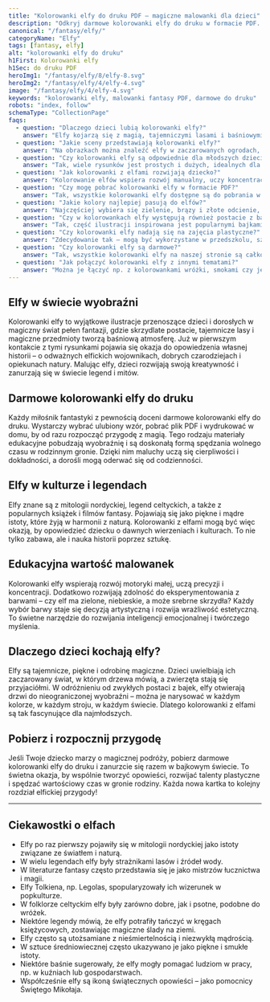 ```yaml
---
title: "Kolorowanki elfy do druku PDF – magiczne malowanki dla dzieci"
description: "Odkryj darmowe kolorowanki elfy do druku w formacie PDF. Magiczne postacie, baśniowe przygody i fantastyczne światy – idealne do zabawy i nauki dla dzieci."
canonical: "/fantasy/elfy/"
categoryName: "Elfy"
tags: [fantasy, elfy]
alt: "kolorowanki elfy do druku"
h1First: Kolorowanki elfy
h1Sec: do druku PDF
heroImg1: "/fantasy/elfy/8/elfy-8.svg"
heroImg2: "/fantasy/elfy/4/elfy-4.svg"
image: "/fantasy/elfy/4/elfy-4.svg"
keywords: "kolorowanki elfy, malowanki fantasy PDF, darmowe do druku"
robots: "index, follow"
schemaType: "CollectionPage"
faqs:
  - question: "Dlaczego dzieci lubią kolorowanki elfy?"
    answer: "Elfy kojarzą się z magią, tajemniczymi lasami i baśniowymi przygodami, dzięki czemu pobudzają dziecięcą wyobraźnię i zachęcają do kreatywnej zabawy."
  - question: "Jakie sceny przedstawiają kolorowanki elfy?"
    answer: "Na obrazkach można znaleźć elfy w zaczarowanych ogrodach, podczas tańców w lesie, w towarzystwie zwierząt czy przy magicznych rytuałach."
  - question: "Czy kolorowanki elfy są odpowiednie dla młodszych dzieci?"
    answer: "Tak, wiele rysunków jest prostych i dużych, idealnych dla najmłodszych, a bardziej szczegółowe ilustracje sprawdzą się u starszych dzieci."
  - question: "Jak kolorowanki z elfami rozwijają dziecko?"
    answer: "Kolorowanie elfów wspiera rozwój manualny, uczy koncentracji, a jednocześnie rozwija zainteresowanie światem fantasy i baśni."
  - question: "Czy mogę pobrać kolorowanki elfy w formacie PDF?"
    answer: "Tak, wszystkie kolorowanki elfy dostępne są do pobrania w wygodnym formacie PDF, gotowym do wydruku."
  - question: "Jakie kolory najlepiej pasują do elfów?"
    answer: "Najczęściej wybiera się zielenie, brązy i złote odcienie, aby oddać leśny charakter elfów, ale dzieci mogą używać dowolnych barw, rozwijając własną kreatywność."
  - question: "Czy w kolorowankach elfy występują również postacie z bajek?"
    answer: "Tak, część ilustracji inspirowana jest popularnymi bajkami i filmami fantasy, co sprawia, że dzieci rozpoznają ulubione motywy."
  - question: "Czy kolorowanki elfy nadają się na zajęcia plastyczne?"
    answer: "Zdecydowanie tak – mogą być wykorzystane w przedszkolu, szkole czy na zajęciach artystycznych jako materiał do wspólnego kolorowania."
  - question: "Czy kolorowanki elfy są darmowe?"
    answer: "Tak, wszystkie kolorowanki elfy na naszej stronie są całkowicie darmowe i dostępne do druku."
  - question: "Jak połączyć kolorowanki elfy z innymi tematami?"
    answer: "Można je łączyć np. z kolorowankami wróżki, smokami czy jednorożcami, tworząc pełen baśniowy świat do kolorowania."
---
```

## Elfy w świecie wyobraźni
Kolorowanki elfy to wyjątkowe ilustracje przenoszące dzieci i dorosłych w magiczny świat pełen fantazji, gdzie skrzydlate postacie, tajemnicze lasy i magiczne przedmioty tworzą baśniową atmosferę. Już w pierwszym kontakcie z tymi rysunkami pojawia się okazja do opowiedzenia własnej historii – o odważnych elfickich wojownikach, dobrych czarodziejach i opiekunach natury. Malując elfy, dzieci rozwijają swoją kreatywność i zanurzają się w świecie legend i mitów.

## Darmowe kolorowanki elfy do druku
Każdy miłośnik fantastyki z pewnością doceni darmowe kolorowanki elfy do druku. Wystarczy wybrać ulubiony wzór, pobrać plik PDF i wydrukować w domu, by od razu rozpocząć przygodę z magią. Tego rodzaju materiały edukacyjne pobudzają wyobraźnię i są doskonałą formą spędzania wolnego czasu w rodzinnym gronie. Dzięki nim maluchy uczą się cierpliwości i dokładności, a dorośli mogą oderwać się od codzienności.

## Elfy w kulturze i legendach
Elfy znane są z mitologii nordyckiej, legend celtyckich, a także z popularnych książek i filmów fantasy. Pojawiają się jako piękne i mądre istoty, które żyją w harmonii z naturą. Kolorowanki z elfami mogą być więc okazją, by opowiedzieć dziecku o dawnych wierzeniach i kulturach. To nie tylko zabawa, ale i nauka historii poprzez sztukę.

## Edukacyjna wartość malowanek
Kolorowanki elfy wspierają rozwój motoryki małej, uczą precyzji i koncentracji. Dodatkowo rozwijają zdolność do eksperymentowania z barwami – czy elf ma zielone, niebieskie, a może srebrne skrzydła? Każdy wybór barwy staje się decyzją artystyczną i rozwija wrażliwość estetyczną. To świetne narzędzie do rozwijania inteligencji emocjonalnej i twórczego myślenia.

## Dlaczego dzieci kochają elfy?
Elfy są tajemnicze, piękne i odrobinę magiczne. Dzieci uwielbiają ich zaczarowany świat, w którym drzewa mówią, a zwierzęta stają się przyjaciółmi. W odróżnieniu od zwykłych postaci z bajek, elfy otwierają drzwi do nieograniczonej wyobraźni – można je narysować w każdym kolorze, w każdym stroju, w każdym świecie. Dlatego kolorowanki z elfami są tak fascynujące dla najmłodszych.

## Pobierz i rozpocznij przygodę
Jeśli Twoje dziecko marzy o magicznej podróży, pobierz darmowe kolorowanki elfy do druku i zanurzcie się razem w bajkowym świecie. To świetna okazja, by wspólnie tworzyć opowieści, rozwijać talenty plastyczne i spędzać wartościowy czas w gronie rodziny. Każda nowa kartka to kolejny rozdział elfickiej przygody!

---

## Ciekawostki o elfach

<ul class="grid grid-cols-1 mb-3 sm:grid-cols-2 md:grid-cols-3 lg:grid-cols-5 gap-x-6 gap-y-3 text-center text-base md:text-lg font-light max-w-6xl mx-auto">
<li class="bg-none text-black p-2 flex items-center justify-center font-medium rounded border-4 border-dotted border-green-500">Elfy po raz pierwszy pojawiły się w mitologii nordyckiej jako istoty związane ze światłem i naturą.</li>
<li class="bg-none text-black p-2 flex items-center justify-center font-medium rounded border-4 border-dotted border-blue-400">W wielu legendach elfy były strażnikami lasów i źródeł wody.</li>
<li class="bg-none text-black p-2 flex items-center justify-center font-medium rounded border-4 border-dotted border-purple-500">W literaturze fantasy często przedstawia się je jako mistrzów łucznictwa i magii.</li>
<li class="bg-none text-black p-2 flex items-center justify-center font-medium rounded border-4 border-dotted border-pink-400">Elfy Tolkiena, np. Legolas, spopularyzowały ich wizerunek w popkulturze.</li>
<li class="bg-none text-black p-2 flex items-center justify-center font-medium rounded border-4 border-dotted border-yellow-500">W folklorze celtyckim elfy były zarówno dobre, jak i psotne, podobne do wróżek.</li>
<li class="bg-none text-black p-2 flex items-center justify-center font-medium rounded border-4 border-dotted border-red-400">Niektóre legendy mówią, że elfy potrafiły tańczyć w kręgach księżycowych, zostawiając magiczne ślady na ziemi.</li>
<li class="bg-none text-black p-2 flex items-center justify-center font-medium rounded border-4 border-dotted border-indigo-400">Elfy często są utożsamiane z nieśmiertelnością i niezwykłą mądrością.</li>
<li class="bg-none text-black p-2 flex items-center justify-center font-medium rounded border-4 border-dotted border-teal-500">W sztuce średniowiecznej często ukazywano je jako piękne i smukłe istoty.</li>
<li class="bg-none text-black p-2 flex items-center justify-center font-medium rounded border-4 border-dotted border-orange-500">Niektóre baśnie sugerowały, że elfy mogły pomagać ludziom w pracy, np. w kuźniach lub gospodarstwach.</li>
<li class="bg-none text-black p-2 flex items-center justify-center font-medium rounded border-4 border-dotted border-gray-500">Współcześnie elfy są ikoną świątecznych opowieści – jako pomocnicy Świętego Mikołaja.</li>
</ul>